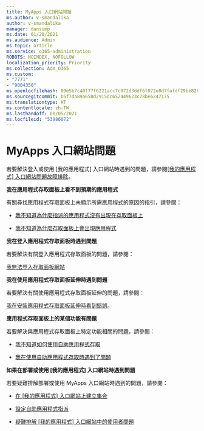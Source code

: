 ```yaml
---
title: MyApps 入口網站問題
ms.author: v-smandalika
author: v-smandalika
manager: dansimp
ms.date: 01/20/2021
ms.audience: Admin
ms.topic: article
ms.service: o365-administration
ROBOTS: NOINDEX, NOFOLLOW
localization_priority: Priority
ms.collection: Adm_O365
ms.custom:
- "7771"
- "9004350"
ms.openlocfilehash: 09e5b7c40f77f6221acc7c072d3ddf6f072e8d7fafdf29be8262dfeed051dddd
ms.sourcegitcommit: b5f7da89a650d2915dc652449623c78be6247175
ms.translationtype: HT
ms.contentlocale: zh-TW
ms.lasthandoff: 08/05/2021
ms.locfileid: "53986072"
---
```

# <a name="myapps-portal-issues"></a>MyApps 入口網站問題

若要解決登入或使用 [我的應用程式] 入口網站時遇到的問題，請參閱[[我的應用程式] 入口網站問題故障排除](https://docs.microsoft.com/azure/active-directory/user-help/my-apps-portal-end-user-troubleshoot)。

**我在應用程式存取面板上看不到預期的應用程式**

有關尋找應用程式存取面板上未顯示所需應用程式的原因的指引，請參閱：

- [我不知道為什麼指派的應用程式沒有出現在存取面板上](https://docs.microsoft.com/azure/active-directory/manage-apps/application-sign-in-other-problem-access-panel)
     
- [我不知道為什麼存取面板上會出現應用程式](https://docs.microsoft.com/azure/active-directory/manage-apps/application-sign-in-other-problem-access-panel)

**我在登入應用程式存取面板時遇到問題**

若要解決有關登入應用程式存取面板的問題，請參閱：

[我無法登入存取面板網站](https://docs.microsoft.com/azure/active-directory/manage-apps/application-sign-in-other-problem-access-panel)

**我在使用應用程式存取面板延伸時遇到問題**

若要解決有關使用應用程式存取面板延伸的問題，請參閱：

[我在安裝應用程式存取面板延伸時看到錯誤](https://docs.microsoft.com/azure/active-directory/application-access-panel-extension-problem-installing/)。

**應用程式存取面板上的某個功能有問題**

若要解決與應用程式存取面板上特定功能相關的問題，請參閱：

- [我不知道如何使用自助應用程式存取](https://docs.microsoft.com/azure/active-directory/manage-apps/access-panel-manage-self-service-access) 

- [我在使用自助應用程式存取時遇到了問題](https://docs.microsoft.com/azure/active-directory/manage-apps/access-panel-manage-self-service-access)
    
**如果在部署或使用 [我的應用程式] 入口網站時遇到問題**

若要疑難排解部署或使用 MyApps 入口網站時遇到的問題，請參閱：

- [在 [我的應用程式] 入口網站上建立集合](https://docs.microsoft.com/azure/active-directory/manage-apps/access-panel-collections) 
    
- [設定自助應用程式指派](https://docs.microsoft.com/azure/active-directory/manage-apps/manage-self-service-access)
     
- [疑難排解 [我的應用程式] 入口網站中的使用者問題](https://docs.microsoft.com/azure/active-directory/user-help/my-apps-portal-end-user-troubleshoot)



